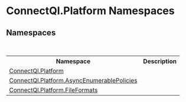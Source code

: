 # ConnectQl.Platform Namespaces

## Namespaces
&nbsp;<table><tr><th>Namespace</th><th>Description</th></tr><tr><td><a href="N_ConnectQl_Platform">ConnectQl.Platform</a></td><td></td></tr><tr><td><a href="N_ConnectQl_Platform_AsyncEnumerablePolicies">ConnectQl.Platform.AsyncEnumerablePolicies</a></td><td></td></tr><tr><td><a href="N_ConnectQl_Platform_FileFormats">ConnectQl.Platform.FileFormats</a></td><td></td></tr></table>&nbsp;
